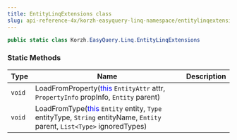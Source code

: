 ```yaml
---
title: EntityLinqExtensions class
slug: api-reference-4x/korzh-easyquery-linq-namespace/entitylinqextensions-class
---
```


```csharp
public static class Korzh.EasyQuery.Linq.EntityLinqExtensions

```

### Static Methods

| Type | Name | Description | 
| --- | --- | --- | 
| `void` | LoadFromProperty(<span style='color: blue'>this</span> `EntityAttr` attr, `PropertyInfo` propInfo, `Entity` parent) |  | 
| `void` | LoadFromType(<span style='color: blue'>this</span> `Entity` entity, `Type` entityType, `String` entityName, `Entity` parent, `List<Type>` ignoredTypes) |  |